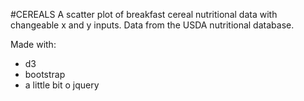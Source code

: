 #CEREALS
A scatter plot of breakfast cereal nutritional data with changeable x and y inputs. Data from the USDA nutritional database.

Made with:
  - d3
  - bootstrap
  - a little bit o jquery
